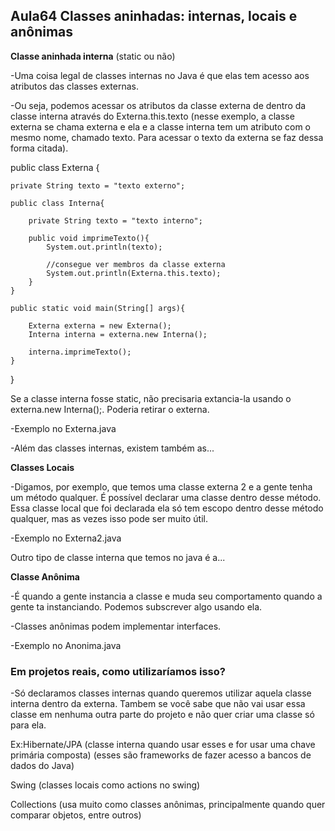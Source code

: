 ## Aula64 Classes aninhadas: internas, locais e anônimas

**Classe aninhada interna** (static ou não)

-Uma coisa legal de classes internas no Java é que elas tem acesso aos atributos das classes externas.

-Ou seja, podemos acessar os atributos da classe externa de dentro da classe interna através do Externa.this.texto (nesse exemplo, a classe externa se chama externa e ela e a classe interna tem um atributo com o mesmo nome, chamado texto. Para acessar o texto da externa se faz dessa forma citada).

public class Externa {

	private String texto = "texto externo";
	
	public class Interna{
		
		private String texto = "texto interno";
		
		public void imprimeTexto(){
			System.out.println(texto);
			
			//consegue ver membros da classe externa
			System.out.println(Externa.this.texto); 
		}
	}
	
	public static void main(String[] args){
		
		Externa externa = new Externa();
		Interna interna = externa.new Interna();
		
		interna.imprimeTexto();
	}
}

Se a classe interna fosse static, não precisaria extancia-la usando o externa.new Interna();. Poderia retirar o externa.

-Exemplo no Externa.java

-Além das classes internas, existem também as...

**Classes Locais**

-Digamos, por exemplo, que temos uma classe externa 2  e a gente tenha um método qualquer. É possível declarar uma classe dentro desse método. Essa classe local que foi declarada ela só tem escopo dentro desse método qualquer, mas as vezes isso pode ser muito útil.

-Exemplo no Externa2.java

Outro tipo de classe interna que temos no java é a...

**Classe Anônima**

-É quando a gente instancia a classe e muda seu comportamento quando a gente ta instanciando. Podemos subscrever algo usando ela.

-Classes anônimas podem implementar interfaces.

-Exemplo no Anonima.java

### Em projetos reais, como utilizaríamos isso?

-Só declaramos classes internas quando queremos utilizar aquela classe interna dentro da externa. Tambem se você sabe que não vai usar essa classe em nenhuma outra parte do projeto e não quer criar uma classe só para ela.	

Ex:Hibernate/JPA (classe interna quando usar esses e for usar uma chave primária composta) (esses são frameworks de fazer acesso a bancos de dados do Java)

Swing (classes locais como actions no swing)

Collections (usa muito como classes anônimas, principalmente quando quer comparar objetos, entre outros)
